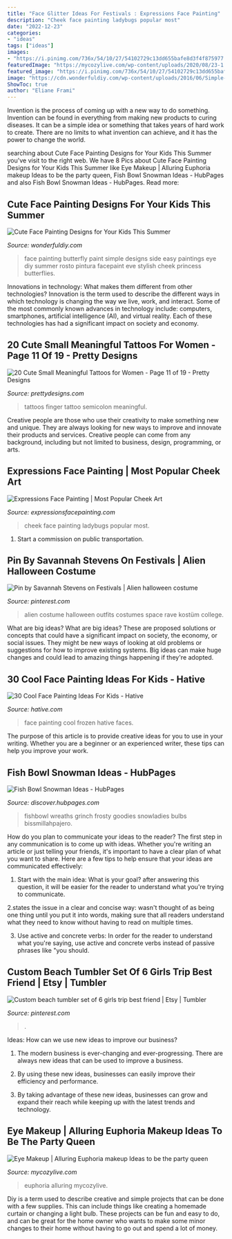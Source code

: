 ```yaml
---
title: "Face Glitter Ideas For Festivals : Expressions Face Painting"
description: "Cheek face painting ladybugs popular most"
date: "2022-12-23"
categories:
- "ideas"
tags: ["ideas"]
images:
- "https://i.pinimg.com/736x/54/10/27/54102729c13dd655bafe8d3f4f875977.jpg"
featuredImage: "https://mycozylive.com/wp-content/uploads/2020/08/23-1.jpg"
featured_image: "https://i.pinimg.com/736x/54/10/27/54102729c13dd655bafe8d3f4f875977.jpg"
image: "https://cdn.wonderfuldiy.com/wp-content/uploads/2016/06/Simple-side-butterfly.jpg"
ShowToc: true
author: "Eliane Frami"
---
```



Invention is the process of coming up with a new way to do something. Invention can be found in everything from making new products to curing diseases. It can be a simple idea or something that takes years of hard work to create. There are no limits to what invention can achieve, and it has the power to change the world.

	

		
searching about Cute Face Painting Designs for Your Kids This Summer you've visit to the right web. We have 8 Pics about Cute Face Painting Designs for Your Kids This Summer like Eye Makeup | Alluring Euphoria makeup Ideas to be the party queen, Fish Bowl Snowman Ideas - HubPages and also Fish Bowl Snowman Ideas - HubPages. Read more:
		
    
## Cute Face Painting Designs For Your Kids This Summer

<img loading=lazy src="https://cdn.wonderfuldiy.com/wp-content/uploads/2016/06/Simple-side-butterfly.jpg" onerror="this.onerror=null;this.src='https://tse4.mm.bing.net/th?id=OIP.U5JTvHKeloW78nkno5IirgHaLI&amp;pid=15.1';" alt="Cute Face Painting Designs for Your Kids This Summer">

_Source: wonderfuldiy.com_

>face painting butterfly paint simple designs side easy paintings eye diy summer rosto pintura facepaint eve stylish cheek princess butterflies. 

	

Innovations in technology: What makes them different from other technologies?
Innovation is the term used to describe the different ways in which technology is changing the way we live, work, and interact. Some of the most commonly known advances in technology include: computers, smartphones, artificial intelligence (AI), and virtual reality. Each of these technologies has had a significant impact on society and economy.

    
## 20 Cute Small Meaningful Tattoos For Women - Page 11 Of 19 - Pretty Designs

<img loading=lazy src="https://www.prettydesigns.com/wp-content/uploads/2016/04/cute-small-tattoos-for-women.jpg" onerror="this.onerror=null;this.src='https://tse3.mm.bing.net/th?id=OIP.TsgpWPhAnN4QMGhtMs1u0wHaJ4&amp;pid=15.1';" alt="20 Cute Small Meaningful Tattoos for Women - Page 11 of 19 - Pretty Designs">

_Source: prettydesigns.com_

>tattoos finger tattoo semicolon meaningful. 

	

Creative people are those who use their creativity to make something new and unique. They are always looking for new ways to improve and innovate their products and services. Creative people can come from any background, including but not limited to business, design, programming, or arts.

    
## Expressions Face Painting | Most Popular Cheek Art

<img loading=lazy src="http://expressionsfacepainting.com/images/3/9.jpg" onerror="this.onerror=null;this.src='https://tse4.mm.bing.net/th?id=OIP.wWWkSlJ0j7959gTBRBAfjAHaJ3&amp;pid=15.1';" alt="Expressions Face Painting | Most Popular Cheek Art">

_Source: expressionsfacepainting.com_

>cheek face painting ladybugs popular most. 

	

1) Start a commission on public transportation.

    
## Pin By Savannah Stevens On Festivals | Alien Halloween Costume

<img loading=lazy src="https://i.pinimg.com/736x/54/10/27/54102729c13dd655bafe8d3f4f875977.jpg" onerror="this.onerror=null;this.src='https://tse1.mm.bing.net/th?id=OIP.1-FNDOWmw0A1SHh-qyAUYwHaNJ&amp;pid=15.1';" alt="Pin by Savannah Stevens on Festivals | Alien halloween costume">

_Source: pinterest.com_

>alien costume halloween outfits costumes space rave kostüm college. 

	

What are big ideas?
What are big ideas? These are proposed solutions or concepts that could have a significant impact on society, the economy, or social issues. They might be new ways of looking at old problems or suggestions for how to improve existing systems. Big ideas can make huge changes and could lead to amazing things happening if they're adopted.

    
## 30 Cool Face Painting Ideas For Kids - Hative

<img loading=lazy src="https://hative.com/wp-content/uploads/2014/10/face-painting-ideas-for-kids/5-frozen-face-painting.jpg" onerror="this.onerror=null;this.src='https://tse1.mm.bing.net/th?id=OIP.wVjvpvpXWmnrUJ5edHHkNwHaLH&amp;pid=15.1';" alt="30 Cool Face Painting Ideas For Kids - Hative">

_Source: hative.com_

>face painting cool frozen hative faces. 

	

The purpose of this article is to provide creative ideas for you to use in your writing. Whether you are a beginner or an experienced writer, these tips can help you improve your work.

    
## Fish Bowl Snowman Ideas - HubPages

<img loading=lazy src="https://images.saymedia-content.com/.image/t_share/MTc2MjYwMDA0ODMwNzE3MTAx/fish-bowl-snowman-ideas.jpg" onerror="this.onerror=null;this.src='https://tse1.mm.bing.net/th?id=OIP.nthb2XgJPlfnC3pA1x1xLAHaJ4&amp;pid=15.1';" alt="Fish Bowl Snowman Ideas - HubPages">

_Source: discover.hubpages.com_

>fishbowl wreaths grinch frosty goodies snowladies bulbs bissmillahpajero. 

	

How do you plan to communicate your ideas to the reader?
The first step in any communication is to come up with ideas. Whether you're writing an article or just telling your friends, it's important to have a clear plan of what you want to share. Here are a few tips to help ensure that your ideas are communicated effectively:
1. Start with the main idea: What is your goal? after answering this question, it will be easier for the reader to understand what you're trying to communicate.

2.states the issue in a clear and concise way: wasn't thought of as being one thing until you put it into words, making sure that all readers understand what they need to know without having to read on multiple times.

3. Use active and concrete verbs: In order for the reader to understand what you're saying, use active and concrete verbs instead of passive phrases like "you should.

    
## Custom Beach Tumbler Set Of 6 Girls Trip Best Friend | Etsy | Tumbler

<img loading=lazy src="https://i.pinimg.com/736x/cb/ea/cc/cbeacc7d3567aa86d468fe63ff37a71b.jpg" onerror="this.onerror=null;this.src='https://tse1.mm.bing.net/th?id=OIP.sWWWYKzUn6-K_Lx9JJlkLwHaJ4&amp;pid=15.1';" alt="Custom beach tumbler set of 6 girls trip best friend | Etsy | Tumbler">

_Source: pinterest.com_

>. 

	

Ideas: How can we use new ideas to improve our business?
1. The modern business is ever-changing and ever-progressing. There are always new ideas that can be used to improve a business.
2. By using these new ideas, businesses can easily improve their efficiency and performance.

3. By taking advantage of these new ideas, businesses can grow and expand their reach while keeping up with the latest trends and technology.

    
## Eye Makeup | Alluring Euphoria Makeup Ideas To Be The Party Queen

<img loading=lazy src="https://mycozylive.com/wp-content/uploads/2020/08/23-1.jpg" onerror="this.onerror=null;this.src='https://tse2.mm.bing.net/th?id=OIP.LH8Bf68fpHOzqk3DrbethAHaK1&amp;pid=15.1';" alt="Eye Makeup | Alluring Euphoria makeup Ideas to be the party queen">

_Source: mycozylive.com_

>euphoria alluring mycozylive. 

	

Diy is a term used to describe creative and simple projects that can be done with a few supplies. This can include things like creating a homemade curtain or changing a light bulb. These projects can be fun and easy to do, and can be great for the home owner who wants to make some minor changes to their home without having to go out and spend a lot of money.

